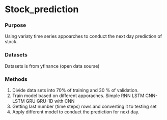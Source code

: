 # Stock_prediction

### Purpose
Using variaty time series appoarches to conduct the next day prediction of stock.

### Datasets
Datasets is from yfinance (open data sourse)

### Methods
1. Divide data sets into 70% of training and 30 % of validation.
2. Train model based on different apporaches.
Simple RNN
LSTM
CNN-LSTM 
GRU
GRU-1D with CNN
3. Getting last number (time steps) rows and converting it to testing set
4. Apply different model to conduct the prediction for next day.
